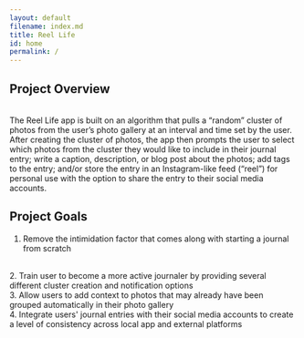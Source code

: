 ```yaml
---
layout: default
filename: index.md
title: Reel Life
id: home
permalink: /
---
```


## Project Overview
<br/>
The Reel Life app is built on an algorithm that pulls a “random” cluster of photos from the user’s photo gallery at an interval and time set by the user. After creating the cluster of photos, the app then prompts the user to select which photos from the cluster they would like to include in their journal entry; write a caption, description, or blog post about the photos; add tags to the entry; and/or store the entry in an Instagram-like feed (“reel”) for personal use with the option to share the entry to their social media accounts.

<br/>

## Project Goals
 1. Remove the intimidation factor that comes along with starting a journal from scratch 
 <br/>
 2. Train user to become a more active journaler by providing several different cluster creation and notification options
 <br/>
 3. Allow users to add context to photos that may already have been grouped automatically in their photo gallery
 <br/>
 4. Integrate users' journal entries with their social media accounts to create a level of consistency across local app and external platforms


